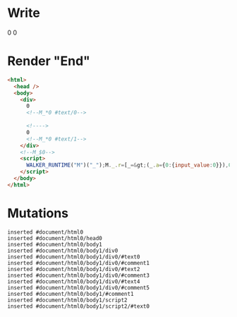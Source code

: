# Write
  <div>0<!--M_*0 #text/0--> <!>0<!--M_*0 #text/1--></div><!--M_$0--><script>WALKER_RUNTIME("M")("_");M._.r=[_=>(_.a={0:{input_value:0}}),0,"__tests__/template.marko_0_input_value",0];M._.w()</script>


# Render "End"
```html
<html>
  <head />
  <body>
    <div>
      0
      <!--M_*0 #text/0-->
       
      <!---->
      0
      <!--M_*0 #text/1-->
    </div>
    <!--M_$0-->
    <script>
      WALKER_RUNTIME("M")("_");M._.r=[_=&gt;(_.a={0:{input_value:0}}),0,"__tests__/template.marko_0_input_value",0];M._.w()
    </script>
  </body>
</html>
```

# Mutations
```
inserted #document/html0
inserted #document/html0/head0
inserted #document/html0/body1
inserted #document/html0/body1/div0
inserted #document/html0/body1/div0/#text0
inserted #document/html0/body1/div0/#comment1
inserted #document/html0/body1/div0/#text2
inserted #document/html0/body1/div0/#comment3
inserted #document/html0/body1/div0/#text4
inserted #document/html0/body1/div0/#comment5
inserted #document/html0/body1/#comment1
inserted #document/html0/body1/script2
inserted #document/html0/body1/script2/#text0
```
